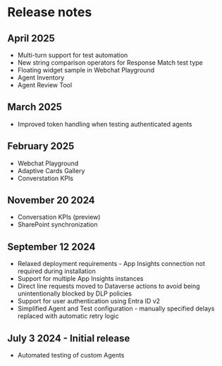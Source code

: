 # Release notes

## April 2025
- Multi-turn support for test automation
- New string comparison operators for Response Match test type
- Floating widget sample in Webchat Playground
- Agent Inventory
- Agent Review Tool

## March 2025
- Improved token handling when testing authenticated agents

## February 2025
- Webchat Playground
- Adaptive Cards Gallery
- Converstation KPIs

## November 20 2024
- Conversation KPIs (preview)
- SharePoint synchronization

## September 12 2024 
- Relaxed deployment requirements - App Insights connection not required during installation
- Support for multiple App Insights instances
- Direct line requests moved to Dataverse actions to avoid being unintentionally blocked by DLP policies
- Support for user authentication using Entra ID v2
- Simplified Agent and Test configuration - manually specified delays replaced with automatic retry logic

## July 3 2024 - Initial release
- Automated testing of custom Agents
